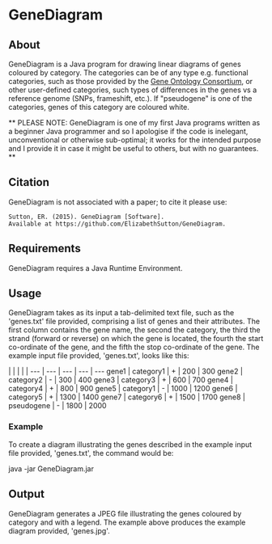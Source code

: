 # GeneDiagram
## About
GeneDiagram is a Java program for drawing linear diagrams of genes coloured by category. The categories can be of any type e.g. functional categories, such as those provided by the [Gene Ontology Consortium](http://geneontology.org/), or other user-defined categories, such types of differences in the genes vs a reference genome (SNPs, frameshift, etc.). If "pseudogene" is one of the categories, genes of this category are coloured white.

** PLEASE NOTE: GeneDiagram is one of my first Java programs written as a beginner Java programmer and so I apologise if the code is inelegant, unconventional or otherwise sub-optimal; it works for the intended purpose and I provide it in case it might be useful to others, but with no guarantees. **

## Citation
GeneDiagram is not associated with a paper; to cite it please use:

    Sutton, ER. (2015). GeneDiagram [Software]. 
    Available at https://github.com/ElizabethSutton/GeneDiagram.

## Requirements
GeneDiagram requires a Java Runtime Environment.

## Usage
GeneDiagram takes as its input a tab-delimited text file, such as the 'genes.txt' file provided, comprising a list of genes and their attributes. The first column contains the gene name, the second the category, the third the strand (forward or reverse) on which the gene is located, the fourth the start co-ordinate of the gene, and the fifth the stop co-ordinate of the gene. The example input file provided, 'genes.txt', looks like this:

 | | | | |
--- | --- | --- | --- | ---
gene1 | category1 | + | 200 | 300
gene2 | category2 | - | 300 | 400
gene3 | category3 | + | 600 | 700
gene4 | category4 | + | 800 | 900
gene5 | category1 | - | 1000 | 1200
gene6 | category5 | + | 1300 | 1400
gene7 | category6 | + | 1500 | 1700
gene8 | pseudogene | - | 1800 | 2000

### Example
To create a diagram illustrating the genes described in the example input file provided, 'genes.txt', the command would be:

  java -jar GeneDiagram.jar
  
## Output
GeneDiagram generates a JPEG file illustrating the genes coloured by category and with a legend. The example above produces the example diagram provided, 'genes.jpg'.


